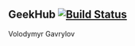 ## GeekHub [![Build Status](https://travis-ci.org/iboved/frontend-js-hw.svg?branch=master)](https://travis-ci.org/iboved/frontend-js-hw)

Volodymyr Gavrylov
